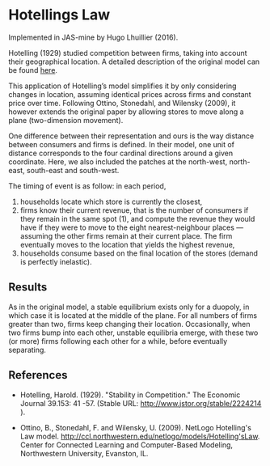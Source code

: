 # Hotellings Law

Implemented in JAS-mine by Hugo Lhuillier (2016).

Hotelling (1929) studied competition between firms, taking into account their geographical location. A detailed description of the original model can be found [here](http://ccl.northwestern.edu/netlogo/models/Hotelling'sLaw).

This application of Hotelling’s model simplifies it by only considering changes in location, assuming identical prices across firms and constant price over time. Following Ottino, Stonedahl, and Wilensky (2009), it however extends the original paper by allowing stores to move along a plane (two-dimension movement). 

One difference between their representation and ours is the way distance between consumers and firms is defined. In their model, one unit of distance corresponds to the four cardinal directions around a given coordinate. Here, we also included the patches at the north-west, north-east, south-east and south-west. 

The timing of event is as follow: in each period,

1. households locate which store is currently the closest, 
2. firms know their current revenue, that is the number of consumers if they remain in the same spot (1), and compute the revenue they would have if they were to move to the eight nearest-neighbour places — assuming the other firms remain at their current place. The firm eventually moves to the location that yields the highest revenue,
3. households consume based on the final location of the stores (demand is perfectly inelastic). 

## Results

As in the original model, a stable equilibrium exists only for a duopoly, in which case it is located at the middle of the plane. For all numbers of firms greater than two, firms keep changing their location. Occasionally, when two firms bump into each other, unstable equilibria emerge, with these two (or more) firms following each other for a while, before eventually separating. 

## References 

* Hotelling, Harold. (1929). "Stability in Competition." The Economic Journal 39.153: 41 -57. (Stable URL: http://www.jstor.org/stable/2224214 ).

* Ottino, B., Stonedahl, F. and Wilensky, U. (2009). NetLogo Hotelling's Law model. http://ccl.northwestern.edu/netlogo/models/Hotelling'sLaw. Center for Connected Learning and Computer-Based Modeling, Northwestern University, Evanston, IL.
